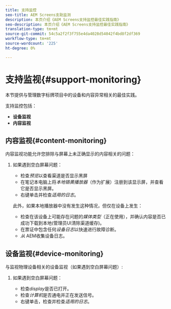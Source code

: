 ```yaml
---
title: 支持监控
seo-title: AEM Screens支助监测
description: 本页介绍《AEM Screens支持监控最佳实践指南》
seo-description: 本页介绍《AEM Screens支持监控最佳实践指南》
translation-type: tm+mt
source-git-commit: 54c5a2f2f3f755e4da4028d54042f4bd8f2df369
workflow-type: tm+mt
source-wordcount: '225'
ht-degree: 0%

---
```



# 支持监视{#support-monitoring}

本节提供与管理数字标牌项目中的设备和内容异常相关的最佳实践。

支持监控包括：

* **设备监视**
* **内容监视**

## 内容监视{#content-monitoring}

内容监视功能允许您排除与屏幕上未正确显示的内容相关的问题：

1. 如果遇到空白屏幕问题：

   * 检查&#x200B;*预览*&#x200B;以查看渠道是否显示黑屏
   * 在笔记本电脑上将&#x200B;*本地铬黄播放器*（作为扩展）注册到该显示屏，并查看它是否显示黑屏。
   * 右键单击并检查&#x200B;*适用的日志*。

   此外，如果本地播放器中没有发生这种情况，但仅在设备上发生：

   * 检查在该设备上可能存在问题的&#x200B;*媒体类型*（正在使用），并确认内容是否已成功下载到本地(管理员UI清除渠道缓存)。
   * 在票证中包含任何&#x200B;*设备日志*&#x200B;以快速进行故障诊断。
   * *从* AEM收集设备日志。


## 设备监视{#device-monitoring}

与监视物理设备相关的设备监视（如果遇到空白屏幕问题）:

1. 如果遇到空白屏幕问题：

   * 检查&#x200B;*display*&#x200B;是否已打开。
   * 检查&#x200B;*计算机*&#x200B;是否通电并正在发送信号。
   * 右键单击，检查并检查&#x200B;*适用的日志*。


